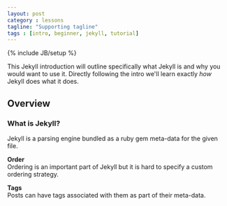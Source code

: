 ```yaml
---
layout: post
category : lessons
tagline: "Supporting tagline"
tags : [intro, beginner, jekyll, tutorial]
---
```

{% include JB/setup %}

This Jekyll introduction will outline specifically  what Jekyll is and why you would want to use it.
Directly following the intro we'll learn exactly _how_ Jekyll does what it does.

## Overview 

### What is Jekyll?

Jekyll is a parsing engine bundled as a ruby gem meta-data for the given file.

**Order**  
Ordering is an important part of Jekyll but it is hard to specify a custom ordering strategy.

**Tags**   
Posts can have tags associated with them as part of their meta-data.
